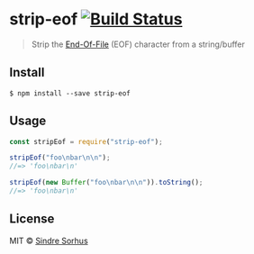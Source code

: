 # strip-eof [![Build Status](https://travis-ci.org/sindresorhus/strip-eof.svg?branch=master)](https://travis-ci.org/sindresorhus/strip-eof)

> Strip the [End-Of-File](https://en.wikipedia.org/wiki/End-of-file) (EOF) character from a string/buffer

## Install

```
$ npm install --save strip-eof
```

## Usage

```js
const stripEof = require("strip-eof");

stripEof("foo\nbar\n\n");
//=> 'foo\nbar\n'

stripEof(new Buffer("foo\nbar\n\n")).toString();
//=> 'foo\nbar\n'
```

## License

MIT © [Sindre Sorhus](http://sindresorhus.com)
